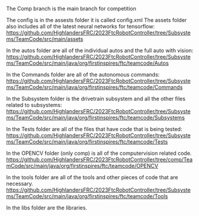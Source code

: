 The Comp branch is the main branch for competition

The config is in the assests folder it is called config.xml
The assets folder also includes all of the latest neural networks for tensorflow:
https://github.com/HighlandersFRC/2023FtcRobotController/tree/Subsystems/TeamCode/src/main/assets

In the autos folder are all of the individual autos and the full auto with vision:
https://github.com/HighlandersFRC/2023FtcRobotController/tree/Subsystems/TeamCode/src/main/java/org/firstinspires/ftc/teamcode/Autos

In the Commands folder are all of the autonomous commands:
https://github.com/HighlandersFRC/2023FtcRobotController/tree/Subsystems/TeamCode/src/main/java/org/firstinspires/ftc/teamcode/Commands

In the Subsystem folder is the drivetrain subsystem and all the other files related to subsystems:
https://github.com/HighlandersFRC/2023FtcRobotController/tree/Subsystems/TeamCode/src/main/java/org/firstinspires/ftc/teamcode/Subsystems

In the Tests folder are all of the files that have code that is being tested:
https://github.com/HighlandersFRC/2023FtcRobotController/tree/Subsystems/TeamCode/src/main/java/org/firstinspires/ftc/teamcode/Tests

In the OPENCV folder (only comp) is all of the computervision related code.
https://github.com/HighlandersFRC/2023FtcRobotController/tree/comp/TeamCode/src/main/java/org/firstinspires/ftc/teamcode/OPENCV

In the tools folder are all of the tools and other pieces of code that are necessary.
https://github.com/HighlandersFRC/2023FtcRobotController/tree/Subsystems/TeamCode/src/main/java/org/firstinspires/ftc/teamcode/Tools

In the libs folder are the libraries.

